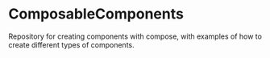 # ComposableComponents
Repository for creating components with compose, with examples of how to create different types of components.
